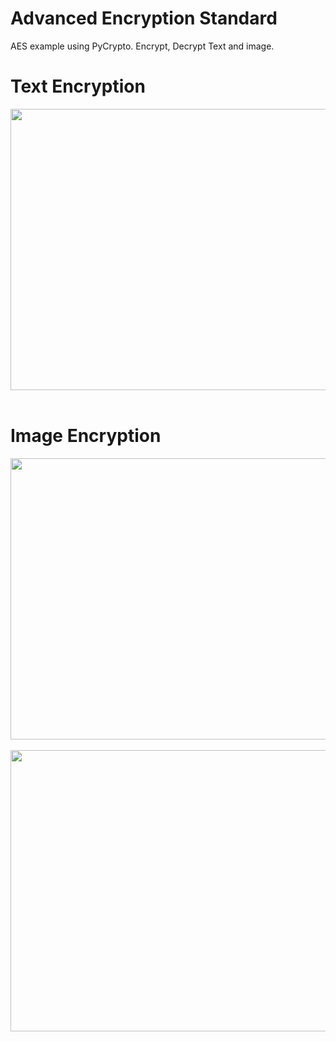 # Advanced Encryption Standard
AES example using PyCrypto.
Encrypt, Decrypt Text and image.

# Text Encryption
<img src="https://raw.githubusercontent.com/xploiter-projects/CS381-Network-Security/master/Advanced%20Encryption%20Standard%20(AES)/outputs/text_encryption.png" width="800px" height="450px"></br></br>
# Image Encryption
<img src="https://raw.githubusercontent.com/xploiter-projects/CS381-Network-Security/master/Advanced%20Encryption%20Standard%20(AES)/outputs/input_img.png" width="800px" height="450px"></br></br>
<img src="https://raw.githubusercontent.com/xploiter-projects/CS381-Network-Security/master/Advanced%20Encryption%20Standard%20(AES)/outputs/encrypted_img.png" width="800px" height="450px"></br></br>
